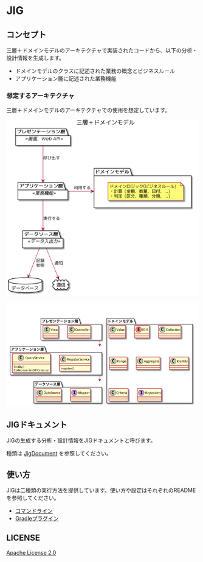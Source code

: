 # JIG

## コンセプト

三層＋ドメインモデルのアーキテクチャで実装されたコードから、以下の分析・設計情報を生成します。

- ドメインモデルのクラスに記述された業務の概念とビジネスルール
- アプリケーション層に記述された業務機能

### 想定するアーキテクチャ

三層＋ドメインモデルのアーキテクチャでの使用を想定しています。

![ドメインモデルのクラスに記述された業務の概念とビジネスルール](./overview.png)

![アプリケーション層に記述された業務機能](./architecture.png)

## JIGドキュメント

JIGの生成する分析・設計情報をJIGドキュメントと呼びます。

種類は [JigDocument](./jig-core/src/main/java/org/dddjava/jig/presentation/view/JigDocument.java) を参照してください。

## 使い方

JIGは二種類の実行方法を提供しています。使い方や設定はそれぞれのREADMEを参照してください。

- [コマンドライン](./jig-cli)
- [Gradleプラグイン](./jig-gradle-plugin)

## LICENSE

[Apache License 2.0](LICENSE)
